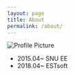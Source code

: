 ```yaml
---
layout: page
title: About
permalink: /about/
---
```


<img src="{{ site.baseurl }}/assets/profile-placeholder.gif" title="Profile Picture" class="profile">


- 2015.04~ SNU EE
- 2018.04~ ESTsoft

